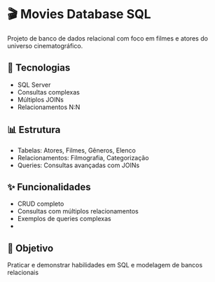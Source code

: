 # 🎬 Movies Database SQL 

Projeto de banco de dados relacional com foco em filmes e atores do universo cinematográfico.

## 🚀 Tecnologias 
- SQL Server
-  Consultas complexas
- Múltiplos JOINs
- Relacionamentos N:N
  
## 📊 Estrutura
- Tabelas: Atores, Filmes, Gêneros, Elenco
- Relacionamentos: Filmografia, Categorização
- Queries: Consultas avançadas com JOINs
  
## ✨ Funcionalidades
- CRUD completo
- Consultas com múltiplos relacionamentos
- Exemplos de queries complexas
- 
## 🎯 Objetivo
Praticar e demonstrar habilidades em SQL e modelagem de bancos relacionais
